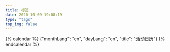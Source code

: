 ```yaml
---
title: 标签
date: 2020-10-09 19:08:19
type: "tags"
top_img: false
---
```


{% calendar %}
{"monthLang": "cn", "dayLang": "cn", "title": "活动日历"}
{% endcalendar %}